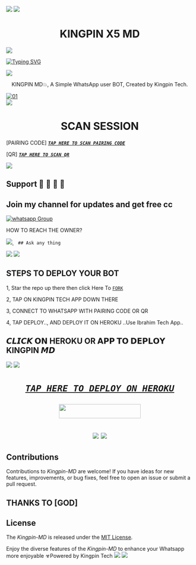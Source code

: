 <a><img src='https://i.imgur.com/LyHic3i.gif'/></a>
<a><img src='https://i.imgur.com/LyHic3i.gif'/></a>
 <h1 align="center"> KINGPIN X5 MD </h1>


<a><img src='https://i.imgur.com/LyHic3i.gif'/></a>
      
[![Typing SVG](https://readme-typing-svg.herokuapp.com?font=Rockstar-ExtraBold&color=blue&lines=𝗔𝗠+KINGPIN+𝗠𝗗+𝗖𝗥𝗘𝗔𝗧𝗘𝗗+𝗕𝗬+KINGPIN)](https://git.io/typing-svg)

<a><img src='https://i.imgur.com/LyHic3i.gif'/></a>
 
<p align="center"> KINGPIN MD💥, A Simple WhatsApp user BOT, Created by Kingpin Tech.
</p>
<p align="center">


  <a href="https://ibb.co/N6NMDtn"><img src="https://telegra.ph/file/3c753002fab985c1cb1e7.jpg" alt="01" border="0" /></a>                     
<a><img src='https://i.imgur.com/LyHic3i.gif'/></a>
 <h1 align="center">  SCAN SESSION </h1>
 

[PAIRING CODE]  ***[`TAP HERE TO SCAN PAIRING CODE`](https://kingpin-code-app-c1168f4953cd.herokuapp.com/pair)***


  
 [QR] ***[`TAP HERE TO SCAN QR`](https://kingpin-code-app-c1168f4953cd.herokuapp.com/qr)***


<a><img src='https://i.imgur.com/LyHic3i.gif'/></a>
## Support 🧧 🧧 🧧 🧧
## Join my channel for updates and get free cc
<a href="https://whatsapp.com/channel/0029VaZuGSxEawdxZK9CzM0Y" target="_blank">
    <img alt="whatsapp Group" src="https://img.shields.io/badge/ Whatsapp Support Channel -25D366?style=for-the-badge&logo=whatsapp&logoColor=white" />
  </a>
</p>


HOW TO REACH THE OWNER? 
 
   
   <a href="https://wa.me/254716860343">
    <img src="https://img.shields.io/badge/WhatsApp-25D366?style=for-the-badge&logo=whatsapp&logoColor=white" />
  </a>&nbsp;&nbsp;
   <a

    ## Ask any thing
<a><img src='https://i.imgur.com/LyHic3i.gif'/></a>
<a><img src='https://i.imgur.com/LyHic3i.gif'/></a>

## STEPS TO DEPLOY YOUR BOT


1, Star the repo up there then click Here To  [`FORK`](https://https://github.com/Kingpin321/Kingpin-Rex-MD.git/fork)

2, TAP ON KINGPIN TECH APP DOWN THERE



3, CONNECT TO WHATSAPP WITH PAIRING CODE OR QR



4, TAP DEPLOY.., AND DEPLOY IT ON HEROKU ..Use Ibrahim Tech App..

## 𝘾𝙇𝙄𝘾𝙆 𝗢𝗡 HEROKU OR 𝗔𝗣𝗣 𝗧𝗢 𝗗𝗘𝗣𝗟𝗢𝗬 KINGPIN 𝙈𝘿

<a><img src='https://i.imgur.com/LyHic3i.gif'/></a>
<a><img src='https://i.imgur.com/LyHic3i.gif'/></a>

 <h1 align="center">

  ***[`TAP HERE TO DEPLOY ON HEROKU`](https://dashboard.heroku.com/new?template=https://github.com/ibrahimaitech/BMW-MD)***







  ***<p align="center"><a href="https://bmw-code-app-c1168f4953cd.herokuapp.com/">
 <img src="https://img.shields.io/badge/TAP%20HERE%20TO%20OPEN%20KINGPIN%20TECH%20APP-Yellow?style=for-the-badge&logo=bmw" width="220" height="38.45"/></a></p>***



<a><img src='https://i.imgur.com/LyHic3i.gif'/></a>
<a><img src='https://i.imgur.com/LyHic3i.gif'/></a>
   
  




## Contributions


Contributions to *Kingpin-MD* are welcome! If you have ideas for new features, improvements, or bug fixes, feel free to open an issue or submit a pull request.
## THANKS TO [GOD]

## License

The *Kingpin-MD* is released under the [MIT License](https://opensource.org/licenses/MIT).

Enjoy the diverse features of the *Kingpin-MD*  to enhance your Whatsapp more enjoyable
☣Powered by Kingpin Tech
<a><img src='https://i.imgur.com/LyHic3i.gif'/></a>
<a><img src='https://i.imgur.com/LyHic3i.gif'/></a>

